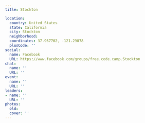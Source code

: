 ```yaml
---
title: Stockton

location:
  country: United States
  state: California
  city: Stockton
  neighborhood: 
  coordinates: 37.957702, -121.29078
  plusCode: ''
social:
  name: Facebook
  URL: https://www.facebook.com/groups/free.code.camp.Stockton
chat:
  name: ''
  URL: ''
event:
  name: ''
  URL: ''
leaders:
- name: ''
  URL: ''
photos:
  old: 
  cover: ''
---
```


